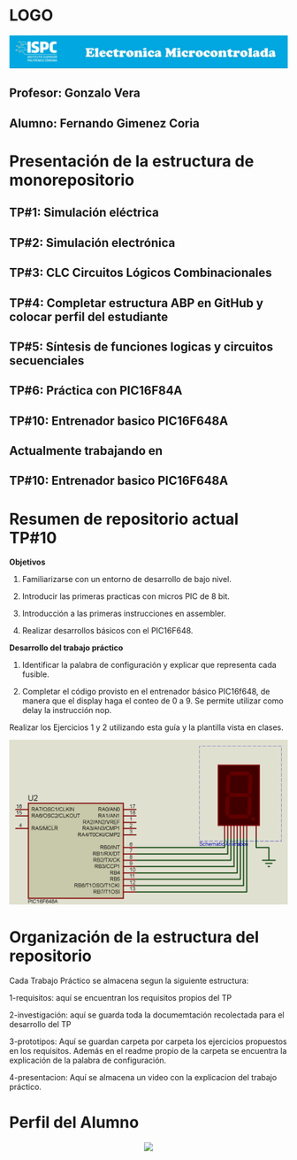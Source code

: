 # LOGO
![alt text](./rsc/visuales/LOGO.png)

## Profesor: Gonzalo Vera

## Alumno: Fernando Gimenez Coria  

# **Presentación de la estructura de monorepositorio**

## TP#1: Simulación eléctrica

## TP#2: Simulación electrónica

## TP#3: CLC Circuitos Lógicos Combinacionales

## TP#4: Completar estructura ABP en GitHub y colocar perfil del estudiante

## TP#5: Síntesis de funciones logicas y circuitos secuenciales

## TP#6: Práctica con PIC16F84A  

## TP#10: Entrenador basico PIC16F648A

## Actualmente trabajando en 
## TP#10: Entrenador basico PIC16F648A

# **Resumen de repositorio actual TP#10**

**Objetivos**

1. Familiarizarse con un entorno de desarrollo de bajo nivel.

2. Introducir las primeras practicas con micros PIC de 8 bit.


3. Introducción a las primeras instrucciones en assembler.


4. Realizar desarrollos básicos con el PIC16F648.

 **Desarrollo del trabajo práctico**  

 1. Identificar la palabra de configuración y explicar que representa cada fusible. 

 2. Completar el código provisto en el entrenador básico PIC16f648, de manera que el display haga el conteo de 0 a 9. Se permite utilizar como delay la instrucción nop.

 Realizar los Ejercicios 1 y 2 utilizando esta guía y la plantilla vista en clases.
<center><img src="./rsc/visuales/plantilla_entrenador.png" width="800"></center>



# Organización de la estructura del repositorio

Cada Trabajo Práctico se almacena segun la siguiente estructura:


1-requisitos: aquí se encuentran los requisitos propios del TP

2-investigación: aquí se guarda toda la documemtación recolectada para el desarrollo del TP

3-prototipos: Aquí se guardan  carpeta por carpeta los ejercicios propuestos en los requisitos. Además en el readme propio de la carpeta se encuentra la explicación de la palabra de configuración.

4-presentacion: Aquí se almacena un video con la explicacion del trabajo práctico.


# **Perfil del Alumno**

<center><img src="./rsc/visuales/Currículum FGC.png" width="800"></center>